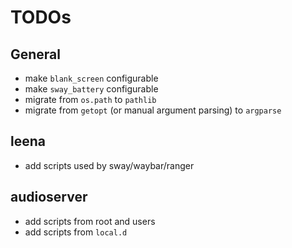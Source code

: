 # TODOs

## General

* make `blank_screen` configurable
* make `sway_battery` configurable
* migrate from `os.path` to `pathlib`
* migrate from `getopt` (or manual argument parsing) to `argparse`

## leena

* add scripts used by sway/waybar/ranger

## audioserver

* add scripts from root and users
* add scripts from `local.d`

